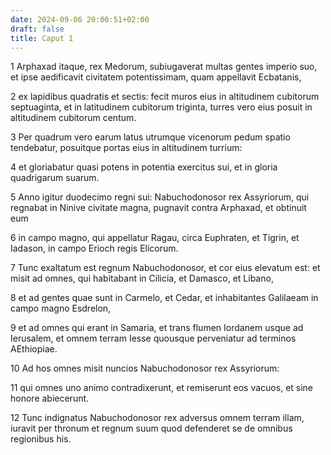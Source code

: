 ```yaml
---
date: 2024-09-06 20:00:51+02:00
draft: false
title: Caput 1
---
```





1 Arphaxad itaque, rex Medorum, subiugaverat multas gentes imperio suo, et ipse aedificavit civitatem potentissimam, quam appellavit Ecbatanis,

2 ex lapidibus quadratis et sectis: fecit muros eius in altitudinem cubitorum septuaginta, et in latitudinem cubitorum triginta, turres vero eius posuit in altitudinem cubitorum centum.

3 Per quadrum vero earum latus utrumque vicenorum pedum spatio tendebatur, posuitque portas eius in altitudinem turrium:

4 et gloriabatur quasi potens in potentia exercitus sui, et in gloria quadrigarum suarum.

5 Anno igitur duodecimo regni sui: Nabuchodonosor rex Assyriorum, qui regnabat in Ninive civitate magna, pugnavit contra Arphaxad, et obtinuit eum

6 in campo magno, qui appellatur Ragau, circa Euphraten, et Tigrin, et Iadason, in campo Erioch regis Elicorum.

7 Tunc exaltatum est regnum Nabuchodonosor, et cor eius elevatum est: et misit ad omnes, qui habitabant in Cilicia, et Damasco, et Libano,

8 et ad gentes quae sunt in Carmelo, et Cedar, et inhabitantes Galilaeam in campo magno Esdrelon,

9 et ad omnes qui erant in Samaria, et trans flumen Iordanem usque ad Ierusalem, et omnem terram Iesse quousque perveniatur ad terminos AEthiopiae.

10 Ad hos omnes misit nuncios Nabuchodonosor rex Assyriorum:

11 qui omnes uno animo contradixerunt, et remiserunt eos vacuos, et sine honore abiecerunt.

12 Tunc indignatus Nabuchodonosor rex adversus omnem terram illam, iuravit per thronum et regnum suum quod defenderet se de omnibus regionibus his.


